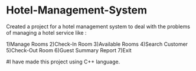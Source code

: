 # Hotel-Management-System


Created a project for a hotel management system to deal with the problems of managing a hotel service like :

1)Manage Rooms
2)Check-In Room
3)Available Rooms
4)Search Customer
5)Check-Out Room
6)Guest Summary Report
7)Exit


#I have made this project using C++ language.
